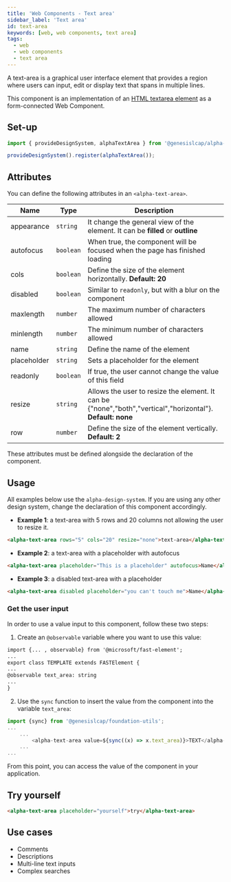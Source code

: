 ```yaml
---
title: 'Web Components - Text area'
sidebar_label: 'Text area'
id: text-area
keywords: [web, web components, text area]
tags:
  - web
  - web components
  - text area
---
```


A text-area is a graphical user interface element that provides a region where users can input, edit or display text that spans in multiple lines.

This component is an implementation of an [HTML textarea element](https://developer.mozilla.org/en-US/docs/Web/HTML/Element/textarea) as a form-connected Web Component.
## Set-up

```ts
import { provideDesignSystem, alphaTextArea } from '@genesislcap/alpha-design-system';

provideDesignSystem().register(alphaTextArea());
```

## Attributes

You can define the following attributes in an `<alpha-text-area>`.

| Name        | Type      | Description                                                                                                 |
|-------------|-----------|-------------------------------------------------------------------------------------------------------------|
| appearance  | `string`  | It change the general view of the element. It can be **filled** or **outline**                              |
| autofocus   | `boolean` | When true, the component will be focused when the page has finished loading                                 |
| cols        | `boolean` | Define the size of the element horizontally. **Default: 20**                                                |
| disabled    | `boolean` | Similar to `readonly`, but with a blur on the component                                                     |
| maxlength   | `number`  | The maximum number of characters allowed                                                                    |
| minlength   | `number`  | The minimum number of characters allowed                                                                    |
| name        | `string`  | Define the name of the element                                                                              |
| placeholder | `string`  | Sets a placeholder for the element                                                                          |
| readonly    | `boolean` | If true, the user cannot change the value of this field                                                     |
| resize      | `string`  | Allows the user to resize the element. It can be {"none","both","vertical","horizontal"}. **Default: none** |
| row         | `number`  | Define the size of the element vertically. **Default: 2**                                                   |

These attributes must be defined alongside the declaration of the component.

## Usage
All examples below use the `alpha-design-system`. If you are using any other design system, change the declaration
of this component accordingly.

- **Example 1**: a text-area with 5 rows and 20 columns not allowing the user to resize it.
```html title="Example 1"
<alpha-text-area rows="5" cols="20" resize="none">text-area</alpha-text-area>
```
- **Example 2**: a text-area with a placeholder with autofocus
```html title="Example 2"
<alpha-text-area placeholder="This is a placeholder" autofocus>Name</alpha-text-area>
```
- **Example 3**: a disabled text-area with a placeholder
```html title="Example 3"
<alpha-text-area disabled placeholder="you can't touch me">Name</alpha-text-area>
```

### Get the user input
In order to use a value input to this component, follow these two steps:

1. Create an `@observable` variable where you want to use this value:

```html {1,5}
import {... , observable} from '@microsoft/fast-element';
...
export class TEMPLATE extends FASTElement {
...
@observable text_area: string
...
}
```

2. Use the `sync` function to insert the value from the component into the variable `text_area`:

```typescript tile="Example 4" {1,4}
import {sync} from '@genesislcap/foundation-utils';
...
    ...
        <alpha-text-area value=${sync((x) => x.text_area)}>TEXT</alpha-text-area>
    ...
...    
```

From this point, you can access the value of the component in your application.

## Try yourself

```html title="try yourself" live
<alpha-text-area placeholder="yourself">try</alpha-text-area>
```


## Use cases

- Comments
- Descriptions
- Multi-line text inputs
- Complex searches
